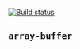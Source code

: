 [![Build status](https://ci.appveyor.com/api/projects/status/0xqu5l83rti7stqq/branch/main?svg=true)](https://ci.appveyor.com/project/borison4ik/ajs-array-buffer/branch/main)

## `array-buffer`
